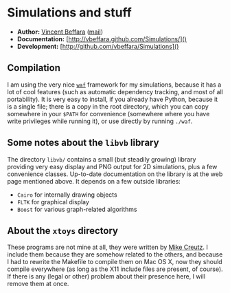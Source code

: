 # Simulations and stuff

- **Author:**        [Vincent Beffara](http://perso.ens-lyon.fr/vincent.beffara/) ([mail](mailto:vbeffara@ens-lyon.fr))
- **Documentation:** [http://vbeffara.github.com/Simulations/]()
- **Development:**   [http://github.com/vbeffara/Simulations]()

## Compilation

I am using the very nice [`waf`](http://code.google.com/p/waf/) framework for my simulations, because it has a lot of cool features (such as automatic dependency tracking, and most of all portability). It is very easy to install, if you already have Python, because it is a single file; there is a copy in the root directory, which you can copy somewhere in your `$PATH` for convenience (somewhere where you have write privileges while running it), or use directly by running `./waf`.

## Some notes about the `libvb` library

The directory `libvb/` contains a small (but steadily growing) library providing very easy display and PNG output for 2D simulations, plus a few convenience classes.  Up-to-date documentation on the library is at the web page mentioned above.  It depends on a few outside libraries:
- `Cairo` for internally drawing objects
- `FLTK`  for graphical display
- `Boost` for various graph-related algorithms

## About the `xtoys` directory

These programs are not mine at all, they were written by [Mike Creutz](http://thy.phy.bnl.gov/www/xtoys/xtoys.html). I include them because they are somehow related to the others, and because I had to rewrite the Makefile to compile them on Mac OS X, now they should compile everywhere (as long as the X11 include files are present, of course).  If there is any (legal or other) problem about their presence here, I will remove them at once.
